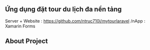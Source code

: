 ## Ứng dụng đặt tour du lịch đa nền tảng
Server + Website : https://github.com/ntruc710i/mytourlaravel
/nApp : Xamarin Forms
## About Project

